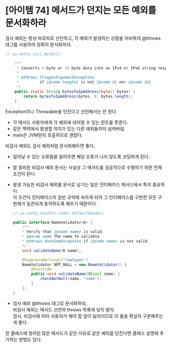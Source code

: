 
# [아이템 74] 메서드가 던지는 모든 예외를 문서화하라

검사 예외는 항상 따로따로 선언하고, 각 예외가 발생하는 상황을 자바독의 @throws 태그를 사용하여 정확히 문서화하자.

```java
// io.netty.util.NetUtil

    /**
     * Converts 4-byte or 16-byte data into an IPv4 or IPv6 string respectively.
     *
     * @throws IllegalArgumentException
     *         if {@code length} is not {@code 4} nor {@code 16}
     */
    public static String bytesToIpAddress(byte[] bytes) {
        return bytesToIpAddress(bytes, 0, bytes.length);
    }
```

Exception이나 Throwable을 던진다고 선언해서는 안 된다.  
- 각 메서드 사용자에게 각 예외에 대처할 수 있는 힌트를 못준다.  
- 같은 맥락에서 발생할 여지가 있는 다른 예외들까지 삼켜버림.
- main은 JVM만이 호출하므로 괜찮다.

비검사 예외도 검사 예외처럼 문서화해두면 좋다.
- 일어날 수 있는 오류들을 알려주면 해당 오류가 나지 않도록 코딩하게 된다.
- 잘 정비된 비검사 예외 문서는 사실상 그 메서드를 성공적으로 수행하기 위한 전제조건이 된다.
- 발생 가능한 비검사 예외를 문서로 남기는 일은 인터페이스 메서드에서 특히 중요하다.  
이 조건이 인터페이스의 일반 규약에 속하게 되어 그 인터페이스를 구현한 모든 구현체가 일관되게 동작하도록 해주기 때문이다.

    ```java
    // io.netty.handler.codec.DefaultHeaders

    public interface NameValidator<K> {
        /**
        * Verify that {@code name} is valid.
        * @param name The name to validate.
        * @throws RuntimeException if {@code name} is not valid.
        */
        void validateName(K name);

        @SuppressWarnings("rawtypes")
        NameValidator NOT_NULL = new NameValidator() {
            @Override
            public void validateName(Object name) {
                checkNotNull(name, "name");
            }
        };
    }
    ```

- 검사 예외 @throws 태그로 문서화하되,  
비검사 예외는 메서드 선언의 throws 목록에 넣지 말자.  
검사, 비검사에 따라 사용자가 해야 할 일이 달라지므로 이 둘을 확실히 구분해주는 게 좋다.

한 클래스에 정의된 많은 메서드가 같은 이유로 같은 예외를 던진다면 클래스 설명에 추가하는 방법도 있다.
